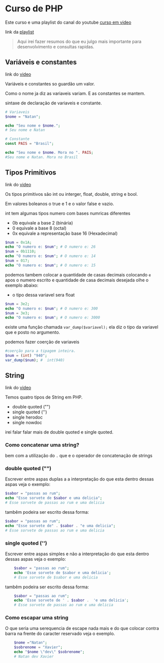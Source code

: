 # Curso de PHP

Este curso e uma playlist do canal do youtube [curso em video](https://www.youtube.com/@CursoemVideo)

link da [playlist](https://www.youtube.com/playlist?list=PLHz_AreHm4dlFPrCXCmd5g92860x_Pbr_)

> Aqui irei fazer resumos do que eu julgo mais importante para desenvolvimento e consultas rapidas.

## Variáveis e constantes

link do [video](https://www.youtube.com/watch?v=eC42d9Rsz3g&list=PLHz_AreHm4dlFPrCXCmd5g92860x_Pbr_&index=20&ab_channel=CursoemV%C3%ADdeo)

Variáveis e constantes so guardão um valor.

Como o nome ja diz as variaveis variam.
E as constantes se mantem.

sintaxe de declaração de variaveis e constante.

``` php
# Variaveis
$nome = "Natan";

echo "Seu nome e $nome.";
# Seu nome e Natan

# Constante
const PAIS = "Brasil";

echo "Seu nome e $nome. Mora no ". PAIS;
#Seu nome e Natan. Mora no Brasil
```

## Tipos Primitivos

link do [video](https://www.youtube.com/watch?v=JFEelabfc1o&list=PLHz_AreHm4dlFPrCXCmd5g92860x_Pbr_&index=21&t=1393s&ab_channel=CursoemV%C3%ADdeo)

Os tipos primitivos são int ou interger, float, double, string e bool.

Em valores boleanos o true e 1 e o valor false e vazio.

int tem algumas tipos numero com bases numricas diferentes

- 0b equivale a base 2 (binária)
- 0  equivale a base 8 (octal)
- 0x equivale a representação base 16 (Hexadecimal)

``` php
$num = 0x1A;
echo "O numero e: $num"; # O numero e: 26
$num = 0b1110;
echo "O numero e: $num"; # O numero e: 14
$num = 017;
echo "O numero e: $num"; # O numero e: 15
```

podemos tambem colocar a quantidade de casas decimais colocando `e` apos o numero escrito e quantidade de casa decimais desejada olhe o exemplo abaixo:

- o tipo dessa variavel sera float

``` php
$num = 3e2;
echo "O numero e: $num"; # O numero e: 300
$num = 3e3;
echo "O numero e: $num"; # O numero e: 3000
```

existe uma função chamada `var_dump($variavel);` ela diz o tipo da variavel que e posto no argumento.

podemos fazer coerção de variaveis

``` php
#coerção para a tipagem inteira.
$num = (int) "940";
var_dump($num); #  int(940)
```

## String

link do [video](https://www.youtube.com/watch?v=Vn1PGAfnG_s&list=PLHz_AreHm4dlFPrCXCmd5g92860x_Pbr_&index=22&t=202s&ab_channel=CursoemV%C3%ADdeo)

Temos quatro tipos de String em PHP.

- double quoted ("")
- single quoted ('')
- single herodoc 
- single nowdoc

irei falar falar mais de double quoted e single quoted.

### Como concatenar uma string?

bem com a utilização do `.` que e o operador de concatenação de strings

### double quoted ("")

Escrever entre aspas duplas a a interpretação do que esta dentro dessas aspas veja o exemplo:

``` php
$sabor = "passas ao rum";
echo "Esse sorvete de $sabor e uma delicia";
# Esse sorvete de passas ao rum e uma delicia
```

tambêm podeira ser escrito dessa forma:

``` php
$sabor = "passas ao rum";
echo "Esse sorvete de" . $sabor . "e uma delicia";
# Esse sorvete de passas ao rum e uma delicia
```

### single quoted ('')

Escrever entre aspas simples e não a interpretação do que esta dentro dessas aspas veja o exemplo:

```php
    $sabor = "passas ao rum";
    echo 'Esse sorvete de $sabor e uma delicia';
    # Esse sorvete de $sabor e uma delicia
```

tambêm podeira ser escrito dessa forma:

``` php
    $sabor = "passas ao rum";
    echo 'Esse sorvete de ' . $sabor .  'e uma delicia';
    # Esse sorvete de passas ao rum e uma delicia
```
### Como escapar uma string

O que seria uma serequencia de escape nada mais e do que colocar contra barra na frente do caracter reservado veja o exemplo.

``` php
    $nome ="Natan";
    $sobrenome = "Xavier";
    echo "$nome \"dev\" $sobrenome";
    # Natan dev Xavier
```